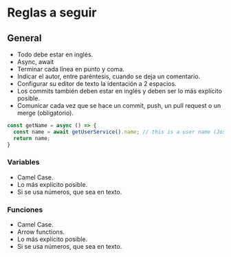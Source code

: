 <h1>Reglas a seguir</h1>

<h2>General</h2>
<ul>
  <li>Todo debe estar en inglés.</li>
  <li>Async, await</li>
  <li>Terminar cada línea en punto y coma.</li>
  <li>Indicar el autor, entre paréntesis, cuando se deja un comentario.</li>
  <li>Configurar su editor de texto la identación a 2 espacios.</li>
  <li>Los commits también deben estar en inglés y deben ser lo más explícito posible.</li>
  <li>Comunicar cada vez que se hace un commit, push, un pull request o un merge (obligatorio).</li>
</ul>

```js
const getName = async () => {
  const name = await getUserService().name; // this is a user name (Jose Ñ)
  return name;
}
```

<h3>Variables</h3>
<ul>
  <li>Camel Case.</li>
  <li>Lo más explícito posible.</li>
  <li>Si se usa números, que sea en texto.</li>
</ul>

<h3>Funciones</h3>
<ul>
  <li>Camel Case.</li>
  <li>Arrow functions.</li>
  <li>Lo más explícito posible.</li>
  <li>Si se usa números, que sea en texto.</li>
</ul>
